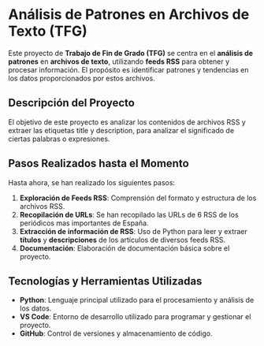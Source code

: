 # Análisis de Patrones en Archivos de Texto (TFG)

Este proyecto de **Trabajo de Fin de Grado (TFG)** se centra en el **análisis de patrones** en **archivos de texto**, utilizando **feeds RSS** para obtener y procesar información. El propósito es identificar patrones y tendencias en los datos proporcionados por estos archivos.

## Descripción del Proyecto

El objetivo de este proyecto es analizar los contenidos de archivos RSS y extraer las etiquetas title y description, para analizar el significado de ciertas palabras o expresiones.

## Pasos Realizados hasta el Momento

Hasta ahora, se han realizado los siguientes pasos:

1. **Exploración de Feeds RSS**: Comprensión del formato y estructura de los archivos RSS.
2. **Recopilación de URLs**: Se han recopilado las URLs de 6 RSS de los periódicos mas importantes de España. 
3. **Extracción de información de RSS**: Uso de Python para leer y extraer **títulos** y **descripciones** de los artículos de diversos feeds RSS.
4. **Documentación**: Elaboración de documentación básica sobre el proyecto.

## Tecnologías y Herramientas Utilizadas

- **Python**: Lenguaje principal utilizado para el procesamiento y análisis de los datos.
- **VS Code**: Entorno de desarrollo utilizado para programar y gestionar el proyecto.
- **GitHub**: Control de versiones y almacenamiento de código.


